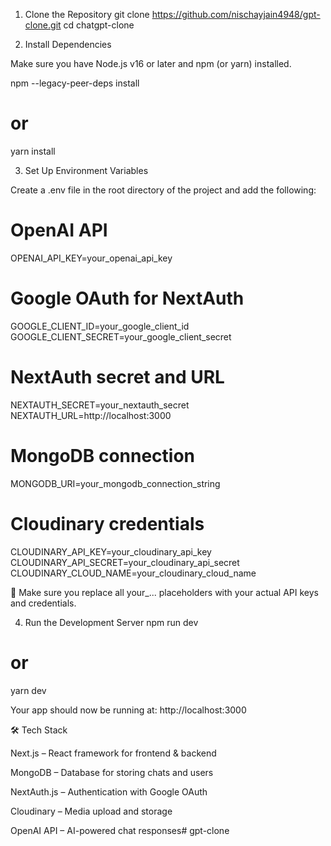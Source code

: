 1. Clone the Repository
git clone https://github.com/nischayjain4948/gpt-clone.git
cd chatgpt-clone

2. Install Dependencies

Make sure you have Node.js v16 or later and npm (or yarn) installed.

npm --legacy-peer-deps install
# or
yarn install

3. Set Up Environment Variables

Create a .env file in the root directory of the project and add the following:

# OpenAI API
OPENAI_API_KEY=your_openai_api_key

# Google OAuth for NextAuth
GOOGLE_CLIENT_ID=your_google_client_id
GOOGLE_CLIENT_SECRET=your_google_client_secret

# NextAuth secret and URL
NEXTAUTH_SECRET=your_nextauth_secret
NEXTAUTH_URL=http://localhost:3000

# MongoDB connection
MONGODB_URI=your_mongodb_connection_string

# Cloudinary credentials
CLOUDINARY_API_KEY=your_cloudinary_api_key
CLOUDINARY_API_SECRET=your_cloudinary_api_secret
CLOUDINARY_CLOUD_NAME=your_cloudinary_cloud_name


🔹 Make sure you replace all your_... placeholders with your actual API keys and credentials.

4. Run the Development Server
npm run dev
# or
yarn dev


Your app should now be running at:
http://localhost:3000


🛠 Tech Stack

Next.js – React framework for frontend & backend

MongoDB – Database for storing chats and users

NextAuth.js – Authentication with Google OAuth

Cloudinary – Media upload and storage

OpenAI API – AI-powered chat responses# gpt-clone